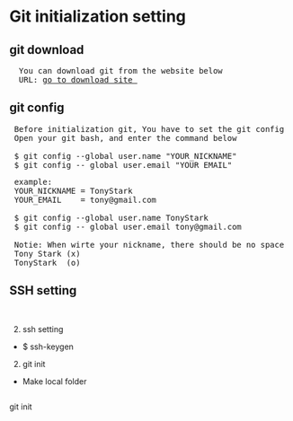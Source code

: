 # Git initialization setting


## git download
<pre>
  You can download git from the website below
  URL: <a href="https://git-scm.com/downloads" target="_blank">go to download site </a>
</pre>


## git config
<pre>
 Before initialization git, You have to set the git config
 Open your git bash, and enter the command below
 
 $ git config --global user.name "YOUR_NICKNAME"
 $ git config -- global user.email "YOUR_EMAIL"
</pre>
<pre>
 example:
 YOUR_NICKNAME = TonyStark
 YOUR_EMAIL    = tony@gmail.com
 
 $ git config --global user.name TonyStark
 $ git config -- global user.email tony@gmail.com
 
 Notie: When wirte your nickname, there should be no space
 Tony Stark (x)
 TonyStark  (o)
</pre>

## SSH setting
<pre>
 
</pre>
2. ssh setting
- $ ssh-keygen

2. git init
- Make local folder 
<pre>
</pre>

git init
